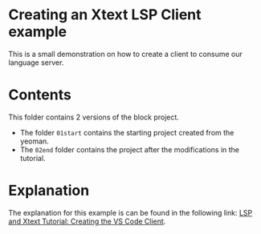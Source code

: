 # Creating an Xtext LSP Client example

This is a small demonstration on how to create a client to consume our language server.

# Contents

This folder contains 2 versions of the block project. 

- The folder `01start` contains the starting project created from the yeoman. 
- The `02end` folder contains the project after the modifications in the tutorial.

# Explanation

The explanation for this example is can be found in the following link: [LSP and Xtext Tutorial: Creating the VS Code Client](https://idiomaticsoft.com/post/2022-04-29-create-vscode-client/).
